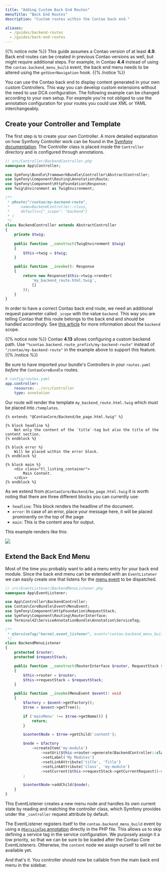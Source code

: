 ```yaml
---
title: "Adding Custom Back End Routes"
menuTitle: "Back End Routes"
description: "Custom routes within the Contao back end."

aliases:
  - /guides/backend-routes
  - /guides/back-end-routes
---
```



{{% notice note %}}
This guide assumes a Contao version of at least **4.9**. Back end routes can be
created in previous Contao versions as well, but might require additional steps.
For example, in Contao **4.4** instead of using the `contao.backend_menu_build`
event, the back end menu needs to be altered using the `getUserNavigation` hook.
{{% /notice %}}

You can use the Contao back end to display content generated in your own custom Controllers.
This way you can develop custom extensions without the need to use DCA configuration.
The following example can be changed according to your own setup. For example you're
not obliged to use the annotation configuration for your routes you could use
XML or YAML interchangeably.


## Create your Controller and Template

The first step is to create your own Controller. A more detailed explanation
on how Symfony Controller work can be found in the [Symfony documentation](https://symfony.com/doc/current/controller.html).
The Controller class is placed inside the `Controller` directory
and is configured through annotations.

```php
// src/Controller/BackendController.php
namespace App\Controller;

use Symfony\Bundle\FrameworkBundle\Controller\AbstractController;
use Symfony\Component\Routing\Annotation\Route;
use Symfony\Component\HttpFoundation\Response;
use Twig\Environment as TwigEnvironment;

/**
 * @Route("/contao/my-backend-route",
 *     name=BackendController::class,
 *     defaults={"_scope": "backend"}
 * )
 */
class BackendController extends AbstractController
{
    private $twig;
    
    public function __construct(TwigEnvironment $twig)
    {
        $this->twig = $twig;
    }

    public function __invoke(): Response
    {
        return new Response($this->twig->render(
            'my_backend_route.html.twig', 
            []
        ));
    }
}
```

In order to have a correct Contao back end route, we need an additional request parameter called `_scope` with the value `backend`. This way
you are telling Contao that this route belongs to the back end and should be handled accordingly. See [this article][RequestScope] for more
information about the `backend` scope.


{{% notice note %}}
Contao **4.13** allows configuring a custom backend path. Use `"%contao.backend.route_prefix%/my-backend-route"` instead of `"/contao/my-backend-route"` in the example above to support this feature.
{{% /notice %}}


Be sure to have imported your bundle's Controllers in your `routes.yaml` *before*
the `ContaoCoreBundle` routes.

```yaml
# config/routes.yaml
app.controller:
    resource: ../src/Controller
    type: annotation
```

Our route will render the template `my_backend_route.html.twig` which must be placed 
into `/templates`.

```twig
{% extends "@ContaoCore/Backend/be_page.html.twig" %}

{% block headline %}
    Not only the content of the `title`-tag but also the title of the content section.
{% endblock %}

{% block error %}
    Will be placed within the error block.
{% endblock %}

{% block main %}
    <div class="tl_listing_container">
        Main Content.
    </div>
{% endblock %}
```

As we extend from `@ContaoCore/Backend/be_page.html.twig` it is worth noting
that there are three different blocks you can currently use:

* `headline`: This block renders the headline of the document.
* `error`: In case of an error, place your message here, it will be placed prominently
on the top of the page
* `main`: This is the content area for output.

This example renders like this:

![](../images/custom-backend-routes-1.png?classes=shadow)


## Extend the Back End Menu

Most of the time you probably want to add a menu entry for your back end module.
Since the back end menu can be extended with an `EventListener` we can easily
create one that listens for the [menu event][BackEndMenuEvent] to be dispatched.

```php
// src/EventListener/BackendMenuListener.php
namespace App\EventListener;

use App\Controller\BackendController;
use Contao\CoreBundle\Event\MenuEvent;
use Symfony\Component\HttpFoundation\RequestStack;
use Symfony\Component\Routing\RouterInterface;
use Terminal42\ServiceAnnotationBundle\Annotation\ServiceTag;

/**
 * @ServiceTag("kernel.event_listener", event="contao.backend_menu_build", priority=-255)
 */
class BackendMenuListener
{
    protected $router;
    protected $requestStack;

    public function __construct(RouterInterface $router, RequestStack $requestStack)
    {
        $this->router = $router;
        $this->requestStack = $requestStack;
    }

    public function __invoke(MenuEvent $event): void
    {
        $factory = $event->getFactory();
        $tree = $event->getTree();

        if ('mainMenu' !== $tree->getName()) {
            return;
        }

        $contentNode = $tree->getChild('content');

        $node = $factory
            ->createItem('my-module')
                ->setUri($this->router->generate(BackendController::class))
                ->setLabel('My Modules')
                ->setLinkAttribute('title', 'Title')
                ->setLinkAttribute('class', 'my-module')
                ->setCurrent($this->requestStack->getCurrentRequest()->get('_controller') === BackendController::class)
        ;

        $contentNode->addChild($node);
    }
}
```

This EventListener creates a new menu node and handles its own current state by
reading and matching the controller class, which Symfony provides under the `_controller`
request attribute by default.

The EventListener registers itself to the `contao.backend_menu_build` event by using
a [`@ServiceTag` annotation][ServiceAnnotationBundle] directly in the PHP file. 
This allows us to skip defining a service tag in the service configuration. We 
purposely assign it a low priority, so that we can be sure to be loaded after the 
Contao Core EventListeners. Otherwise, the `content` node we assign ourself to will 
not be available yet.

And that's it. You controller should now be callable from the main back end menu in
the sidebar.


[BackEndMenuEvent]: /reference/events/#contao-backend-menu-build
[ServiceAnnotationBundle]: https://github.com/terminal42/service-annotation-bundle
[RequestScope]: /framework/routing/#request-scope
